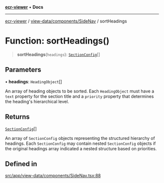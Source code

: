 [**ecr-viewer**](../../../../README.md) • **Docs**

***

[ecr-viewer](../../../../README.md) / [view-data/components/SideNav](../README.md) / sortHeadings

# Function: sortHeadings()

> **sortHeadings**(`headings`): [`SectionConfig`](../classes/SectionConfig.md)[]

## Parameters

• **headings**: `HeadingObject`[]

An array of heading objects to be sorted. Each `HeadingObject`
  must have a `text` property for the section title and a
  `priority` property that determines the heading's hierarchical level.

## Returns

[`SectionConfig`](../classes/SectionConfig.md)[]

An array of `SectionConfig` objects representing the structured hierarchy
  of headings. Each `SectionConfig` may contain nested `SectionConfig` objects
  if the original headings array indicated a nested structure based on priorities.

## Defined in

[src/app/view-data/components/SideNav.tsx:88](https://github.com/CDCgov/phdi/blob/55d1a87d29da9da2522ba2a73bc122cba666b133/containers/ecr-viewer/src/app/view-data/components/SideNav.tsx#L88)
